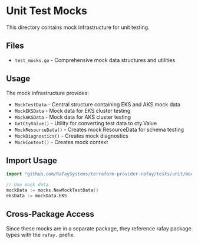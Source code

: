 # Unit Test Mocks

This directory contains mock infrastructure for unit testing.

## Files

- `test_mocks.go` - Comprehensive mock data structures and utilities

## Usage

The mock infrastructure provides:

- `MockTestData` - Central structure containing EKS and AKS mock data
- `MockEKSData` - Mock data for EKS cluster testing
- `MockAKSData` - Mock data for AKS cluster testing
- `GetCtyValue()` - Utility for converting test data to cty.Value
- `MockResourceData()` - Creates mock ResourceData for schema testing
- `MockDiagnostics()` - Creates mock diagnostics
- `MockContext()` - Creates mock context

## Import Usage

```go
import "github.com/RafaySystems/terraform-provider-rafay/tests/unit/mocks"

// Use mock data
mockData := mocks.NewMockTestData()
eksData := mockData.EKS
```

## Cross-Package Access

Since these mocks are in a separate package, they reference rafay package types with the `rafay.` prefix.
